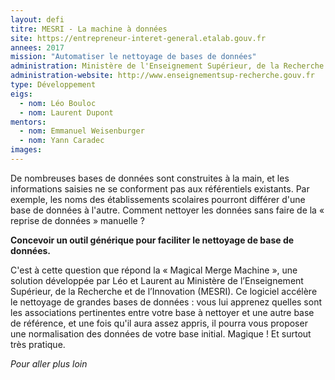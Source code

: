 ```yaml
---
layout: defi
titre: MESRI - La machine à données
site: https://entrepreneur-interet-general.etalab.gouv.fr
annees: 2017
mission: "Automatiser le nettoyage de bases de données"
administration: Ministère de l'Enseignement Supérieur, de la Recherche et de l'Innovation
administration-website: http://www.enseignementsup-recherche.gouv.fr
type: Développement
eigs:
  - nom: Léo Bouloc
  - nom: Laurent Dupont
mentors: 
  - nom: Emmanuel Weisenburger
  - nom: Yann Caradec
images:
---
```


De nombreuses bases de données sont construites à la main, et les
informations saisies ne se conforment pas aux référentiels existants.
Par exemple, les noms des établissements scolaires pourront différer
d'une base de données à l'autre.  Comment nettoyer les données sans
faire de la « reprise de données » manuelle ?

**Concevoir un outil générique pour faciliter le nettoyage de base de
données.**

C'est à cette question que répond la « Magical Merge Machine », une
solution développée par Léo et Laurent au Ministère de l’Enseignement
Supérieur, de la Recherche et de l’Innovation (MESRI).  Ce logiciel
accélère le nettoyage de grandes bases de données : vous lui apprenez
quelles sont les associations pertinentes entre votre base à nettoyer
et une autre base de référence, et une fois qu'il aura assez appris,
il pourra vous proposer une normalisation des données de votre base
initial.  Magique !  Et surtout très pratique.

_Pour aller plus loin_

